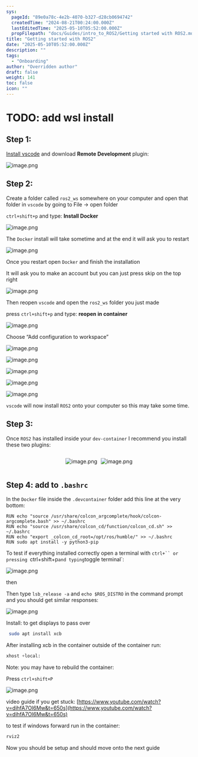 ```yaml
---
sys:
  pageId: "89e0a78c-4e2b-4070-b327-d28cb0694742"
  createdTime: "2024-08-21T00:24:00.000Z"
  lastEditedTime: "2025-05-10T05:52:00.000Z"
  propFilepath: "docs/Guides/intro_to_ROS2/Getting started with ROS2.md"
title: "Getting started with ROS2"
date: "2025-05-10T05:52:00.000Z"
description: ""
tags:
  - "Onboarding"
author: "Overridden author"
draft: false
weight: 141
toc: false
icon: ""
---
```


# TODO: add wsl install

## Step 1:

[Install vscode](https://code.visualstudio.com/download) and download **Remote Development** plugin:

![image.png](https://prod-files-secure.s3.us-west-2.amazonaws.com/d518164a-d88e-44d1-a4ee-3adb3bd8bce0/efb52993-1881-4a40-b95e-6f020334f022/image.png?X-Amz-Algorithm=AWS4-HMAC-SHA256&X-Amz-Content-Sha256=UNSIGNED-PAYLOAD&X-Amz-Credential=ASIAZI2LB4667MVYUJ7Z%2F20250706%2Fus-west-2%2Fs3%2Faws4_request&X-Amz-Date=20250706T230830Z&X-Amz-Expires=3600&X-Amz-Security-Token=IQoJb3JpZ2luX2VjEFsaCXVzLXdlc3QtMiJHMEUCIQCbV6yxnXnVx4%2BkCpkQuza7T8VRvWcbAZEtpCdS0RxqxgIgJZZmDpnXpWiFA8pPaLh%2FffmhSZmMgnQMZVAsKEGWH70q%2FwMIYxAAGgw2Mzc0MjMxODM4MDUiDMKVwxiOPG40LFGnrCrcA10OgFOaqG5oX2yqemTRtmq%2FW7AzsSxhkpROvndv28pHuePK%2BS5BOPm%2Bs1wU7jIKCz3gMlFDHQJa9Nrhfj4mAyOVJpsd8%2Fm%2ByIhL8D0cjk2KDz%2F%2FclX0HQQ5YWMhG0iUrlCmwJA5O76yFxLvwD2WkegXddlnexzDFuEEgVbEdecfcVRY9qwuQdgnHuxuLdJx8EsOTfH0qunSxE7OsMOEhhiJLnUfaXfh37aK3oLk1%2FJbs1zwrKmndvbiNmbZ3qAvj8FYKhHUxk2sMkz6cbMT3ClXPH9OpM8VFK6VrXPCb2sboVzjEXwBtFIznfdNatk78OlC6In%2Byv0dvUE06BM0xbljAJJY%2FSBvNrSl8uZ1bzeMtrryB%2B8syQLWcjnVPAYH0ZAWi0aQGgqGfY1nXsJCMCbsA0izHJVSc%2FWUVxYRW8pTJzfTyT0pKglVA4V05ZXyzi97S%2B6Du1UE23wShekv0YFnVUxma9tZqFAeZqsIMxXSOvo2P0cYGFfg3zGNCAKt2ItVoFoss4w7XNwaInFG%2B%2Bsr6lXUiIwRuZGjqsGOwudmShp0bAyXbYPlKPLwDk2ijC3q6z0gBqpSWze4F%2B2E76StBTgRojZrItzPfGKOi6YBY%2FjN2GVjhz%2FuM079MLD9qsMGOqUBDeOLO1ZJIEAU28JwCshnRDyk85shB9TZWF%2Fn2rutWi3%2BSmdQ0yn3D%2B%2Ft24VvcyzunE7TlsKQSdSljNcnMyRCJ%2FaN0AcfHA8LEbzuEG%2FAMT77PrYkMKJdzLMxC%2BDbctPdOQPQ7mdzuAPgtBB9L%2Fk%2BvfKykVeyIOBguieCz6f9QoSGyIlF%2FakucIFlDT4YpFyOHBJ65mZtfsFTTufW2ZcOUpPdJWWC&X-Amz-Signature=b6c08dfeb08f9e0a7cbd5fb07fcaadf8eb764d328e292cf0f20e40b35ae1fa5e&X-Amz-SignedHeaders=host&x-amz-checksum-mode=ENABLED&x-id=GetObject)

## Step 2:

Create a folder called `ros2_ws` somewhere on your computer and open that folder in `vscode` by going to File → open folder 

`ctrl+shift+p` and type: **Install Docker**

![image.png](https://prod-files-secure.s3.us-west-2.amazonaws.com/d518164a-d88e-44d1-a4ee-3adb3bd8bce0/2269dc0e-1cd5-47ff-bceb-c04ad9b2eab0/image.png?X-Amz-Algorithm=AWS4-HMAC-SHA256&X-Amz-Content-Sha256=UNSIGNED-PAYLOAD&X-Amz-Credential=ASIAZI2LB4667MVYUJ7Z%2F20250706%2Fus-west-2%2Fs3%2Faws4_request&X-Amz-Date=20250706T230830Z&X-Amz-Expires=3600&X-Amz-Security-Token=IQoJb3JpZ2luX2VjEFsaCXVzLXdlc3QtMiJHMEUCIQCbV6yxnXnVx4%2BkCpkQuza7T8VRvWcbAZEtpCdS0RxqxgIgJZZmDpnXpWiFA8pPaLh%2FffmhSZmMgnQMZVAsKEGWH70q%2FwMIYxAAGgw2Mzc0MjMxODM4MDUiDMKVwxiOPG40LFGnrCrcA10OgFOaqG5oX2yqemTRtmq%2FW7AzsSxhkpROvndv28pHuePK%2BS5BOPm%2Bs1wU7jIKCz3gMlFDHQJa9Nrhfj4mAyOVJpsd8%2Fm%2ByIhL8D0cjk2KDz%2F%2FclX0HQQ5YWMhG0iUrlCmwJA5O76yFxLvwD2WkegXddlnexzDFuEEgVbEdecfcVRY9qwuQdgnHuxuLdJx8EsOTfH0qunSxE7OsMOEhhiJLnUfaXfh37aK3oLk1%2FJbs1zwrKmndvbiNmbZ3qAvj8FYKhHUxk2sMkz6cbMT3ClXPH9OpM8VFK6VrXPCb2sboVzjEXwBtFIznfdNatk78OlC6In%2Byv0dvUE06BM0xbljAJJY%2FSBvNrSl8uZ1bzeMtrryB%2B8syQLWcjnVPAYH0ZAWi0aQGgqGfY1nXsJCMCbsA0izHJVSc%2FWUVxYRW8pTJzfTyT0pKglVA4V05ZXyzi97S%2B6Du1UE23wShekv0YFnVUxma9tZqFAeZqsIMxXSOvo2P0cYGFfg3zGNCAKt2ItVoFoss4w7XNwaInFG%2B%2Bsr6lXUiIwRuZGjqsGOwudmShp0bAyXbYPlKPLwDk2ijC3q6z0gBqpSWze4F%2B2E76StBTgRojZrItzPfGKOi6YBY%2FjN2GVjhz%2FuM079MLD9qsMGOqUBDeOLO1ZJIEAU28JwCshnRDyk85shB9TZWF%2Fn2rutWi3%2BSmdQ0yn3D%2B%2Ft24VvcyzunE7TlsKQSdSljNcnMyRCJ%2FaN0AcfHA8LEbzuEG%2FAMT77PrYkMKJdzLMxC%2BDbctPdOQPQ7mdzuAPgtBB9L%2Fk%2BvfKykVeyIOBguieCz6f9QoSGyIlF%2FakucIFlDT4YpFyOHBJ65mZtfsFTTufW2ZcOUpPdJWWC&X-Amz-Signature=86667f90f28b5a6e625e042b5bbe40268498c9defe454916a7829d3579ee9065&X-Amz-SignedHeaders=host&x-amz-checksum-mode=ENABLED&x-id=GetObject)

The `Docker` install will take sometime and at the end it will ask you to restart

![image.png](https://prod-files-secure.s3.us-west-2.amazonaws.com/d518164a-d88e-44d1-a4ee-3adb3bd8bce0/ed233f78-be33-4b1f-b89c-9c346c0e961e/image.png?X-Amz-Algorithm=AWS4-HMAC-SHA256&X-Amz-Content-Sha256=UNSIGNED-PAYLOAD&X-Amz-Credential=ASIAZI2LB4667MVYUJ7Z%2F20250706%2Fus-west-2%2Fs3%2Faws4_request&X-Amz-Date=20250706T230830Z&X-Amz-Expires=3600&X-Amz-Security-Token=IQoJb3JpZ2luX2VjEFsaCXVzLXdlc3QtMiJHMEUCIQCbV6yxnXnVx4%2BkCpkQuza7T8VRvWcbAZEtpCdS0RxqxgIgJZZmDpnXpWiFA8pPaLh%2FffmhSZmMgnQMZVAsKEGWH70q%2FwMIYxAAGgw2Mzc0MjMxODM4MDUiDMKVwxiOPG40LFGnrCrcA10OgFOaqG5oX2yqemTRtmq%2FW7AzsSxhkpROvndv28pHuePK%2BS5BOPm%2Bs1wU7jIKCz3gMlFDHQJa9Nrhfj4mAyOVJpsd8%2Fm%2ByIhL8D0cjk2KDz%2F%2FclX0HQQ5YWMhG0iUrlCmwJA5O76yFxLvwD2WkegXddlnexzDFuEEgVbEdecfcVRY9qwuQdgnHuxuLdJx8EsOTfH0qunSxE7OsMOEhhiJLnUfaXfh37aK3oLk1%2FJbs1zwrKmndvbiNmbZ3qAvj8FYKhHUxk2sMkz6cbMT3ClXPH9OpM8VFK6VrXPCb2sboVzjEXwBtFIznfdNatk78OlC6In%2Byv0dvUE06BM0xbljAJJY%2FSBvNrSl8uZ1bzeMtrryB%2B8syQLWcjnVPAYH0ZAWi0aQGgqGfY1nXsJCMCbsA0izHJVSc%2FWUVxYRW8pTJzfTyT0pKglVA4V05ZXyzi97S%2B6Du1UE23wShekv0YFnVUxma9tZqFAeZqsIMxXSOvo2P0cYGFfg3zGNCAKt2ItVoFoss4w7XNwaInFG%2B%2Bsr6lXUiIwRuZGjqsGOwudmShp0bAyXbYPlKPLwDk2ijC3q6z0gBqpSWze4F%2B2E76StBTgRojZrItzPfGKOi6YBY%2FjN2GVjhz%2FuM079MLD9qsMGOqUBDeOLO1ZJIEAU28JwCshnRDyk85shB9TZWF%2Fn2rutWi3%2BSmdQ0yn3D%2B%2Ft24VvcyzunE7TlsKQSdSljNcnMyRCJ%2FaN0AcfHA8LEbzuEG%2FAMT77PrYkMKJdzLMxC%2BDbctPdOQPQ7mdzuAPgtBB9L%2Fk%2BvfKykVeyIOBguieCz6f9QoSGyIlF%2FakucIFlDT4YpFyOHBJ65mZtfsFTTufW2ZcOUpPdJWWC&X-Amz-Signature=f504753d8f854e2f82fe54c46a59b03209d2e5d3970bee0890e1a2c513efc71c&X-Amz-SignedHeaders=host&x-amz-checksum-mode=ENABLED&x-id=GetObject)

Once you restart open `Docker` and finish the installation

It will ask you to make an account but you can just press skip on the top right

![image.png](https://prod-files-secure.s3.us-west-2.amazonaws.com/d518164a-d88e-44d1-a4ee-3adb3bd8bce0/21010ad9-1659-4fd9-9f59-9932a09b2a3d/image.png?X-Amz-Algorithm=AWS4-HMAC-SHA256&X-Amz-Content-Sha256=UNSIGNED-PAYLOAD&X-Amz-Credential=ASIAZI2LB4667MVYUJ7Z%2F20250706%2Fus-west-2%2Fs3%2Faws4_request&X-Amz-Date=20250706T230830Z&X-Amz-Expires=3600&X-Amz-Security-Token=IQoJb3JpZ2luX2VjEFsaCXVzLXdlc3QtMiJHMEUCIQCbV6yxnXnVx4%2BkCpkQuza7T8VRvWcbAZEtpCdS0RxqxgIgJZZmDpnXpWiFA8pPaLh%2FffmhSZmMgnQMZVAsKEGWH70q%2FwMIYxAAGgw2Mzc0MjMxODM4MDUiDMKVwxiOPG40LFGnrCrcA10OgFOaqG5oX2yqemTRtmq%2FW7AzsSxhkpROvndv28pHuePK%2BS5BOPm%2Bs1wU7jIKCz3gMlFDHQJa9Nrhfj4mAyOVJpsd8%2Fm%2ByIhL8D0cjk2KDz%2F%2FclX0HQQ5YWMhG0iUrlCmwJA5O76yFxLvwD2WkegXddlnexzDFuEEgVbEdecfcVRY9qwuQdgnHuxuLdJx8EsOTfH0qunSxE7OsMOEhhiJLnUfaXfh37aK3oLk1%2FJbs1zwrKmndvbiNmbZ3qAvj8FYKhHUxk2sMkz6cbMT3ClXPH9OpM8VFK6VrXPCb2sboVzjEXwBtFIznfdNatk78OlC6In%2Byv0dvUE06BM0xbljAJJY%2FSBvNrSl8uZ1bzeMtrryB%2B8syQLWcjnVPAYH0ZAWi0aQGgqGfY1nXsJCMCbsA0izHJVSc%2FWUVxYRW8pTJzfTyT0pKglVA4V05ZXyzi97S%2B6Du1UE23wShekv0YFnVUxma9tZqFAeZqsIMxXSOvo2P0cYGFfg3zGNCAKt2ItVoFoss4w7XNwaInFG%2B%2Bsr6lXUiIwRuZGjqsGOwudmShp0bAyXbYPlKPLwDk2ijC3q6z0gBqpSWze4F%2B2E76StBTgRojZrItzPfGKOi6YBY%2FjN2GVjhz%2FuM079MLD9qsMGOqUBDeOLO1ZJIEAU28JwCshnRDyk85shB9TZWF%2Fn2rutWi3%2BSmdQ0yn3D%2B%2Ft24VvcyzunE7TlsKQSdSljNcnMyRCJ%2FaN0AcfHA8LEbzuEG%2FAMT77PrYkMKJdzLMxC%2BDbctPdOQPQ7mdzuAPgtBB9L%2Fk%2BvfKykVeyIOBguieCz6f9QoSGyIlF%2FakucIFlDT4YpFyOHBJ65mZtfsFTTufW2ZcOUpPdJWWC&X-Amz-Signature=dc9dafb9670c28086fbc4219993c7e76aed3c38c12553f232459a4edf3a5b054&X-Amz-SignedHeaders=host&x-amz-checksum-mode=ENABLED&x-id=GetObject)

Then reopen `vscode` and open the `ros2_ws` folder you just made

press `ctrl+shift+p` and type: **reopen in container**

![image.png](https://prod-files-secure.s3.us-west-2.amazonaws.com/d518164a-d88e-44d1-a4ee-3adb3bd8bce0/4e93b8c2-41ad-488c-8095-c74205196118/image.png?X-Amz-Algorithm=AWS4-HMAC-SHA256&X-Amz-Content-Sha256=UNSIGNED-PAYLOAD&X-Amz-Credential=ASIAZI2LB4667MVYUJ7Z%2F20250706%2Fus-west-2%2Fs3%2Faws4_request&X-Amz-Date=20250706T230830Z&X-Amz-Expires=3600&X-Amz-Security-Token=IQoJb3JpZ2luX2VjEFsaCXVzLXdlc3QtMiJHMEUCIQCbV6yxnXnVx4%2BkCpkQuza7T8VRvWcbAZEtpCdS0RxqxgIgJZZmDpnXpWiFA8pPaLh%2FffmhSZmMgnQMZVAsKEGWH70q%2FwMIYxAAGgw2Mzc0MjMxODM4MDUiDMKVwxiOPG40LFGnrCrcA10OgFOaqG5oX2yqemTRtmq%2FW7AzsSxhkpROvndv28pHuePK%2BS5BOPm%2Bs1wU7jIKCz3gMlFDHQJa9Nrhfj4mAyOVJpsd8%2Fm%2ByIhL8D0cjk2KDz%2F%2FclX0HQQ5YWMhG0iUrlCmwJA5O76yFxLvwD2WkegXddlnexzDFuEEgVbEdecfcVRY9qwuQdgnHuxuLdJx8EsOTfH0qunSxE7OsMOEhhiJLnUfaXfh37aK3oLk1%2FJbs1zwrKmndvbiNmbZ3qAvj8FYKhHUxk2sMkz6cbMT3ClXPH9OpM8VFK6VrXPCb2sboVzjEXwBtFIznfdNatk78OlC6In%2Byv0dvUE06BM0xbljAJJY%2FSBvNrSl8uZ1bzeMtrryB%2B8syQLWcjnVPAYH0ZAWi0aQGgqGfY1nXsJCMCbsA0izHJVSc%2FWUVxYRW8pTJzfTyT0pKglVA4V05ZXyzi97S%2B6Du1UE23wShekv0YFnVUxma9tZqFAeZqsIMxXSOvo2P0cYGFfg3zGNCAKt2ItVoFoss4w7XNwaInFG%2B%2Bsr6lXUiIwRuZGjqsGOwudmShp0bAyXbYPlKPLwDk2ijC3q6z0gBqpSWze4F%2B2E76StBTgRojZrItzPfGKOi6YBY%2FjN2GVjhz%2FuM079MLD9qsMGOqUBDeOLO1ZJIEAU28JwCshnRDyk85shB9TZWF%2Fn2rutWi3%2BSmdQ0yn3D%2B%2Ft24VvcyzunE7TlsKQSdSljNcnMyRCJ%2FaN0AcfHA8LEbzuEG%2FAMT77PrYkMKJdzLMxC%2BDbctPdOQPQ7mdzuAPgtBB9L%2Fk%2BvfKykVeyIOBguieCz6f9QoSGyIlF%2FakucIFlDT4YpFyOHBJ65mZtfsFTTufW2ZcOUpPdJWWC&X-Amz-Signature=9fa7a7648c67bba0dbb8d6cdb8c72d481c9fa0d974dd5004ee08feb1f447f3b7&X-Amz-SignedHeaders=host&x-amz-checksum-mode=ENABLED&x-id=GetObject)

Choose “Add configuration to workspace”

![image.png](https://prod-files-secure.s3.us-west-2.amazonaws.com/d518164a-d88e-44d1-a4ee-3adb3bd8bce0/9560b282-5060-4989-ba37-97e7b2c22476/image.png?X-Amz-Algorithm=AWS4-HMAC-SHA256&X-Amz-Content-Sha256=UNSIGNED-PAYLOAD&X-Amz-Credential=ASIAZI2LB4667MVYUJ7Z%2F20250706%2Fus-west-2%2Fs3%2Faws4_request&X-Amz-Date=20250706T230830Z&X-Amz-Expires=3600&X-Amz-Security-Token=IQoJb3JpZ2luX2VjEFsaCXVzLXdlc3QtMiJHMEUCIQCbV6yxnXnVx4%2BkCpkQuza7T8VRvWcbAZEtpCdS0RxqxgIgJZZmDpnXpWiFA8pPaLh%2FffmhSZmMgnQMZVAsKEGWH70q%2FwMIYxAAGgw2Mzc0MjMxODM4MDUiDMKVwxiOPG40LFGnrCrcA10OgFOaqG5oX2yqemTRtmq%2FW7AzsSxhkpROvndv28pHuePK%2BS5BOPm%2Bs1wU7jIKCz3gMlFDHQJa9Nrhfj4mAyOVJpsd8%2Fm%2ByIhL8D0cjk2KDz%2F%2FclX0HQQ5YWMhG0iUrlCmwJA5O76yFxLvwD2WkegXddlnexzDFuEEgVbEdecfcVRY9qwuQdgnHuxuLdJx8EsOTfH0qunSxE7OsMOEhhiJLnUfaXfh37aK3oLk1%2FJbs1zwrKmndvbiNmbZ3qAvj8FYKhHUxk2sMkz6cbMT3ClXPH9OpM8VFK6VrXPCb2sboVzjEXwBtFIznfdNatk78OlC6In%2Byv0dvUE06BM0xbljAJJY%2FSBvNrSl8uZ1bzeMtrryB%2B8syQLWcjnVPAYH0ZAWi0aQGgqGfY1nXsJCMCbsA0izHJVSc%2FWUVxYRW8pTJzfTyT0pKglVA4V05ZXyzi97S%2B6Du1UE23wShekv0YFnVUxma9tZqFAeZqsIMxXSOvo2P0cYGFfg3zGNCAKt2ItVoFoss4w7XNwaInFG%2B%2Bsr6lXUiIwRuZGjqsGOwudmShp0bAyXbYPlKPLwDk2ijC3q6z0gBqpSWze4F%2B2E76StBTgRojZrItzPfGKOi6YBY%2FjN2GVjhz%2FuM079MLD9qsMGOqUBDeOLO1ZJIEAU28JwCshnRDyk85shB9TZWF%2Fn2rutWi3%2BSmdQ0yn3D%2B%2Ft24VvcyzunE7TlsKQSdSljNcnMyRCJ%2FaN0AcfHA8LEbzuEG%2FAMT77PrYkMKJdzLMxC%2BDbctPdOQPQ7mdzuAPgtBB9L%2Fk%2BvfKykVeyIOBguieCz6f9QoSGyIlF%2FakucIFlDT4YpFyOHBJ65mZtfsFTTufW2ZcOUpPdJWWC&X-Amz-Signature=82b43e15cf32579a24cff026a90cd247551ea36f5d04508afd25022173ad7330&X-Amz-SignedHeaders=host&x-amz-checksum-mode=ENABLED&x-id=GetObject)

![image.png](https://prod-files-secure.s3.us-west-2.amazonaws.com/d518164a-d88e-44d1-a4ee-3adb3bd8bce0/2ee63f81-886b-48e8-a553-dc6e5eac99e4/image.png?X-Amz-Algorithm=AWS4-HMAC-SHA256&X-Amz-Content-Sha256=UNSIGNED-PAYLOAD&X-Amz-Credential=ASIAZI2LB4667MVYUJ7Z%2F20250706%2Fus-west-2%2Fs3%2Faws4_request&X-Amz-Date=20250706T230830Z&X-Amz-Expires=3600&X-Amz-Security-Token=IQoJb3JpZ2luX2VjEFsaCXVzLXdlc3QtMiJHMEUCIQCbV6yxnXnVx4%2BkCpkQuza7T8VRvWcbAZEtpCdS0RxqxgIgJZZmDpnXpWiFA8pPaLh%2FffmhSZmMgnQMZVAsKEGWH70q%2FwMIYxAAGgw2Mzc0MjMxODM4MDUiDMKVwxiOPG40LFGnrCrcA10OgFOaqG5oX2yqemTRtmq%2FW7AzsSxhkpROvndv28pHuePK%2BS5BOPm%2Bs1wU7jIKCz3gMlFDHQJa9Nrhfj4mAyOVJpsd8%2Fm%2ByIhL8D0cjk2KDz%2F%2FclX0HQQ5YWMhG0iUrlCmwJA5O76yFxLvwD2WkegXddlnexzDFuEEgVbEdecfcVRY9qwuQdgnHuxuLdJx8EsOTfH0qunSxE7OsMOEhhiJLnUfaXfh37aK3oLk1%2FJbs1zwrKmndvbiNmbZ3qAvj8FYKhHUxk2sMkz6cbMT3ClXPH9OpM8VFK6VrXPCb2sboVzjEXwBtFIznfdNatk78OlC6In%2Byv0dvUE06BM0xbljAJJY%2FSBvNrSl8uZ1bzeMtrryB%2B8syQLWcjnVPAYH0ZAWi0aQGgqGfY1nXsJCMCbsA0izHJVSc%2FWUVxYRW8pTJzfTyT0pKglVA4V05ZXyzi97S%2B6Du1UE23wShekv0YFnVUxma9tZqFAeZqsIMxXSOvo2P0cYGFfg3zGNCAKt2ItVoFoss4w7XNwaInFG%2B%2Bsr6lXUiIwRuZGjqsGOwudmShp0bAyXbYPlKPLwDk2ijC3q6z0gBqpSWze4F%2B2E76StBTgRojZrItzPfGKOi6YBY%2FjN2GVjhz%2FuM079MLD9qsMGOqUBDeOLO1ZJIEAU28JwCshnRDyk85shB9TZWF%2Fn2rutWi3%2BSmdQ0yn3D%2B%2Ft24VvcyzunE7TlsKQSdSljNcnMyRCJ%2FaN0AcfHA8LEbzuEG%2FAMT77PrYkMKJdzLMxC%2BDbctPdOQPQ7mdzuAPgtBB9L%2Fk%2BvfKykVeyIOBguieCz6f9QoSGyIlF%2FakucIFlDT4YpFyOHBJ65mZtfsFTTufW2ZcOUpPdJWWC&X-Amz-Signature=3239f5527ad3d7e1536a05c832ce7fe7bb11db5f51e9e87431c61a381a5c65b7&X-Amz-SignedHeaders=host&x-amz-checksum-mode=ENABLED&x-id=GetObject)

![image.png](https://prod-files-secure.s3.us-west-2.amazonaws.com/d518164a-d88e-44d1-a4ee-3adb3bd8bce0/ae1580b2-b048-407e-aed9-b584224a7a04/image.png?X-Amz-Algorithm=AWS4-HMAC-SHA256&X-Amz-Content-Sha256=UNSIGNED-PAYLOAD&X-Amz-Credential=ASIAZI2LB4667MVYUJ7Z%2F20250706%2Fus-west-2%2Fs3%2Faws4_request&X-Amz-Date=20250706T230830Z&X-Amz-Expires=3600&X-Amz-Security-Token=IQoJb3JpZ2luX2VjEFsaCXVzLXdlc3QtMiJHMEUCIQCbV6yxnXnVx4%2BkCpkQuza7T8VRvWcbAZEtpCdS0RxqxgIgJZZmDpnXpWiFA8pPaLh%2FffmhSZmMgnQMZVAsKEGWH70q%2FwMIYxAAGgw2Mzc0MjMxODM4MDUiDMKVwxiOPG40LFGnrCrcA10OgFOaqG5oX2yqemTRtmq%2FW7AzsSxhkpROvndv28pHuePK%2BS5BOPm%2Bs1wU7jIKCz3gMlFDHQJa9Nrhfj4mAyOVJpsd8%2Fm%2ByIhL8D0cjk2KDz%2F%2FclX0HQQ5YWMhG0iUrlCmwJA5O76yFxLvwD2WkegXddlnexzDFuEEgVbEdecfcVRY9qwuQdgnHuxuLdJx8EsOTfH0qunSxE7OsMOEhhiJLnUfaXfh37aK3oLk1%2FJbs1zwrKmndvbiNmbZ3qAvj8FYKhHUxk2sMkz6cbMT3ClXPH9OpM8VFK6VrXPCb2sboVzjEXwBtFIznfdNatk78OlC6In%2Byv0dvUE06BM0xbljAJJY%2FSBvNrSl8uZ1bzeMtrryB%2B8syQLWcjnVPAYH0ZAWi0aQGgqGfY1nXsJCMCbsA0izHJVSc%2FWUVxYRW8pTJzfTyT0pKglVA4V05ZXyzi97S%2B6Du1UE23wShekv0YFnVUxma9tZqFAeZqsIMxXSOvo2P0cYGFfg3zGNCAKt2ItVoFoss4w7XNwaInFG%2B%2Bsr6lXUiIwRuZGjqsGOwudmShp0bAyXbYPlKPLwDk2ijC3q6z0gBqpSWze4F%2B2E76StBTgRojZrItzPfGKOi6YBY%2FjN2GVjhz%2FuM079MLD9qsMGOqUBDeOLO1ZJIEAU28JwCshnRDyk85shB9TZWF%2Fn2rutWi3%2BSmdQ0yn3D%2B%2Ft24VvcyzunE7TlsKQSdSljNcnMyRCJ%2FaN0AcfHA8LEbzuEG%2FAMT77PrYkMKJdzLMxC%2BDbctPdOQPQ7mdzuAPgtBB9L%2Fk%2BvfKykVeyIOBguieCz6f9QoSGyIlF%2FakucIFlDT4YpFyOHBJ65mZtfsFTTufW2ZcOUpPdJWWC&X-Amz-Signature=b7a74bc8f158fe8247bc5d8c202e7b490f97bdfd6f1f7d655083fc4c04aa425b&X-Amz-SignedHeaders=host&x-amz-checksum-mode=ENABLED&x-id=GetObject)

![image.png](https://prod-files-secure.s3.us-west-2.amazonaws.com/d518164a-d88e-44d1-a4ee-3adb3bd8bce0/53255b28-f75e-430f-b9e3-c0ac8577e42b/image.png?X-Amz-Algorithm=AWS4-HMAC-SHA256&X-Amz-Content-Sha256=UNSIGNED-PAYLOAD&X-Amz-Credential=ASIAZI2LB4667MVYUJ7Z%2F20250706%2Fus-west-2%2Fs3%2Faws4_request&X-Amz-Date=20250706T230830Z&X-Amz-Expires=3600&X-Amz-Security-Token=IQoJb3JpZ2luX2VjEFsaCXVzLXdlc3QtMiJHMEUCIQCbV6yxnXnVx4%2BkCpkQuza7T8VRvWcbAZEtpCdS0RxqxgIgJZZmDpnXpWiFA8pPaLh%2FffmhSZmMgnQMZVAsKEGWH70q%2FwMIYxAAGgw2Mzc0MjMxODM4MDUiDMKVwxiOPG40LFGnrCrcA10OgFOaqG5oX2yqemTRtmq%2FW7AzsSxhkpROvndv28pHuePK%2BS5BOPm%2Bs1wU7jIKCz3gMlFDHQJa9Nrhfj4mAyOVJpsd8%2Fm%2ByIhL8D0cjk2KDz%2F%2FclX0HQQ5YWMhG0iUrlCmwJA5O76yFxLvwD2WkegXddlnexzDFuEEgVbEdecfcVRY9qwuQdgnHuxuLdJx8EsOTfH0qunSxE7OsMOEhhiJLnUfaXfh37aK3oLk1%2FJbs1zwrKmndvbiNmbZ3qAvj8FYKhHUxk2sMkz6cbMT3ClXPH9OpM8VFK6VrXPCb2sboVzjEXwBtFIznfdNatk78OlC6In%2Byv0dvUE06BM0xbljAJJY%2FSBvNrSl8uZ1bzeMtrryB%2B8syQLWcjnVPAYH0ZAWi0aQGgqGfY1nXsJCMCbsA0izHJVSc%2FWUVxYRW8pTJzfTyT0pKglVA4V05ZXyzi97S%2B6Du1UE23wShekv0YFnVUxma9tZqFAeZqsIMxXSOvo2P0cYGFfg3zGNCAKt2ItVoFoss4w7XNwaInFG%2B%2Bsr6lXUiIwRuZGjqsGOwudmShp0bAyXbYPlKPLwDk2ijC3q6z0gBqpSWze4F%2B2E76StBTgRojZrItzPfGKOi6YBY%2FjN2GVjhz%2FuM079MLD9qsMGOqUBDeOLO1ZJIEAU28JwCshnRDyk85shB9TZWF%2Fn2rutWi3%2BSmdQ0yn3D%2B%2Ft24VvcyzunE7TlsKQSdSljNcnMyRCJ%2FaN0AcfHA8LEbzuEG%2FAMT77PrYkMKJdzLMxC%2BDbctPdOQPQ7mdzuAPgtBB9L%2Fk%2BvfKykVeyIOBguieCz6f9QoSGyIlF%2FakucIFlDT4YpFyOHBJ65mZtfsFTTufW2ZcOUpPdJWWC&X-Amz-Signature=81d9b1f166dabadfdab101a25c93240f785e6859d8cb1a287091b019f5a8aede&X-Amz-SignedHeaders=host&x-amz-checksum-mode=ENABLED&x-id=GetObject)

![image.png](https://prod-files-secure.s3.us-west-2.amazonaws.com/d518164a-d88e-44d1-a4ee-3adb3bd8bce0/7c562767-5af9-4ffb-97d1-327bcdf4ee00/image.png?X-Amz-Algorithm=AWS4-HMAC-SHA256&X-Amz-Content-Sha256=UNSIGNED-PAYLOAD&X-Amz-Credential=ASIAZI2LB4667MVYUJ7Z%2F20250706%2Fus-west-2%2Fs3%2Faws4_request&X-Amz-Date=20250706T230830Z&X-Amz-Expires=3600&X-Amz-Security-Token=IQoJb3JpZ2luX2VjEFsaCXVzLXdlc3QtMiJHMEUCIQCbV6yxnXnVx4%2BkCpkQuza7T8VRvWcbAZEtpCdS0RxqxgIgJZZmDpnXpWiFA8pPaLh%2FffmhSZmMgnQMZVAsKEGWH70q%2FwMIYxAAGgw2Mzc0MjMxODM4MDUiDMKVwxiOPG40LFGnrCrcA10OgFOaqG5oX2yqemTRtmq%2FW7AzsSxhkpROvndv28pHuePK%2BS5BOPm%2Bs1wU7jIKCz3gMlFDHQJa9Nrhfj4mAyOVJpsd8%2Fm%2ByIhL8D0cjk2KDz%2F%2FclX0HQQ5YWMhG0iUrlCmwJA5O76yFxLvwD2WkegXddlnexzDFuEEgVbEdecfcVRY9qwuQdgnHuxuLdJx8EsOTfH0qunSxE7OsMOEhhiJLnUfaXfh37aK3oLk1%2FJbs1zwrKmndvbiNmbZ3qAvj8FYKhHUxk2sMkz6cbMT3ClXPH9OpM8VFK6VrXPCb2sboVzjEXwBtFIznfdNatk78OlC6In%2Byv0dvUE06BM0xbljAJJY%2FSBvNrSl8uZ1bzeMtrryB%2B8syQLWcjnVPAYH0ZAWi0aQGgqGfY1nXsJCMCbsA0izHJVSc%2FWUVxYRW8pTJzfTyT0pKglVA4V05ZXyzi97S%2B6Du1UE23wShekv0YFnVUxma9tZqFAeZqsIMxXSOvo2P0cYGFfg3zGNCAKt2ItVoFoss4w7XNwaInFG%2B%2Bsr6lXUiIwRuZGjqsGOwudmShp0bAyXbYPlKPLwDk2ijC3q6z0gBqpSWze4F%2B2E76StBTgRojZrItzPfGKOi6YBY%2FjN2GVjhz%2FuM079MLD9qsMGOqUBDeOLO1ZJIEAU28JwCshnRDyk85shB9TZWF%2Fn2rutWi3%2BSmdQ0yn3D%2B%2Ft24VvcyzunE7TlsKQSdSljNcnMyRCJ%2FaN0AcfHA8LEbzuEG%2FAMT77PrYkMKJdzLMxC%2BDbctPdOQPQ7mdzuAPgtBB9L%2Fk%2BvfKykVeyIOBguieCz6f9QoSGyIlF%2FakucIFlDT4YpFyOHBJ65mZtfsFTTufW2ZcOUpPdJWWC&X-Amz-Signature=d86fc168b56b26f8f088941dfb4f618304b438a9dc58bb8d98bcdb00587f4db0&X-Amz-SignedHeaders=host&x-amz-checksum-mode=ENABLED&x-id=GetObject)

`vscode` will now install `ROS2` onto your computer so this may take some time.

## Step 3:

Once `ROS2` has installed inside your `dev-container` I recommend you install these two plugins:

<div style="display: flex;flex-direction: row; column-gap:10px; max-width: 630px;justify-content: center;">
<div>

![image.png](https://prod-files-secure.s3.us-west-2.amazonaws.com/d518164a-d88e-44d1-a4ee-3adb3bd8bce0/3fc3d550-5a54-4ba1-ba6b-faa01cdb7369/image.png?X-Amz-Algorithm=AWS4-HMAC-SHA256&X-Amz-Content-Sha256=UNSIGNED-PAYLOAD&X-Amz-Credential=ASIAZI2LB466THIS4WZD%2F20250706%2Fus-west-2%2Fs3%2Faws4_request&X-Amz-Date=20250706T230831Z&X-Amz-Expires=3600&X-Amz-Security-Token=IQoJb3JpZ2luX2VjEFkaCXVzLXdlc3QtMiJGMEQCIFjIEKiP61qECS8xpy4aMLvQgVUTwzj66ZH963WO1sMoAiBAbvs1EVh3CuLLObWSWzFyHtLCAWNbtCP7be%2BCJ5gvKyr%2FAwhiEAAaDDYzNzQyMzE4MzgwNSIME2D5WyFNlANGruo5KtwDpBJzSCm%2F12U8v%2BpKV%2Ba6q7AmoojN8LGJ%2Flp8BKO63M%2FHz5TXT4lv8dS746MMBNcRJdelQ%2Fm8dAEc9CNHPSjmO3a1oHCLOh19%2FxGA%2BvmwkXlFyU8b4zMQdEBmVaZEOpOYP6CNUxRN3w3s2%2BkX3cxG7xrz1ui7qb0fPlQkzsGtCGJ4NRvJkQaIMDudK004aFveIDTeNE4lON5JT4QatzldAm8LxVzbcX2lKI5GnRYq6kghaxcFEo3JDp7R8l4MZg92bz46SOeJ%2FyUE8BFsF2Pe%2FVg7tnnDdkfEJPCBA0zGTFCz7V8fyVGX5Y2Fs6AhHiVJED2lPcNkffB%2BWnpGAu1j%2BUKXBP7a4dFZXnfD%2F0wvq5Oib%2BEWkWKj7X8FeJHJj%2BNO5ShxdONL6RDNyNaqcxcEy3Me1Zt74MvzQzYYfxQ%2FK8l6EQbYPAK8w435uEAc8dsJtSnHZCrrrJt2yOV0iPFutke%2B9M%2FVJWj8Q0hnLiTR3KAFBPFNJfDn5h1UTjLisuc2xVnFMzIJTD0txBYwN%2FilavUW08FePb1exi%2FxtG3BvPtUUQJdVoD%2Fsk%2BI7FcR23OGLdZGLjQQdOxm2Iq%2FZky3FzaQmVIUkY2dKb3WbaoIx3iPvcPtw0mftvcVLOQwm96qwwY6pgGqilWmC9%2FmaCZc8deStjsM1fsu8zGzznNVEK9CpN9Q6sIlDKdvgyqkoM2XbHH7UO%2FToFnYHrBU8wQKh9%2FSJGLhBVR651CqD3w4ro3HS4mQnbi4bLn6tZuBRlRvSrGhn9%2BwaaN5bTYQItXWH29Cx22uuU4yBFKeD%2FOuYQXVK3jtx3rtILLK1pXvT9sh%2FzsDIUXZnbOG%2FWxQIiR0VPq8C%2FM5IFKTi081&X-Amz-Signature=83a4031a5aa7ecd316b794d955151901a648f23fcf7253751e22acf5a4b93ba6&X-Amz-SignedHeaders=host&x-amz-checksum-mode=ENABLED&x-id=GetObject)

</div>
<div>

![image.png](https://prod-files-secure.s3.us-west-2.amazonaws.com/d518164a-d88e-44d1-a4ee-3adb3bd8bce0/d994cc66-13c2-4093-a5a3-f84cf4601a82/image.png?X-Amz-Algorithm=AWS4-HMAC-SHA256&X-Amz-Content-Sha256=UNSIGNED-PAYLOAD&X-Amz-Credential=ASIAZI2LB466WBHS5TAZ%2F20250706%2Fus-west-2%2Fs3%2Faws4_request&X-Amz-Date=20250706T230832Z&X-Amz-Expires=3600&X-Amz-Security-Token=IQoJb3JpZ2luX2VjEFoaCXVzLXdlc3QtMiJGMEQCIBRhDB%2BD%2BPT3SdjZLGbdYavp1Qju1zsbtxKq0B3lqhwtAiAP1h%2Fe9faSax5Q4AJ25pykODTSShJRGBlvzPXiFQTMdyr%2FAwhjEAAaDDYzNzQyMzE4MzgwNSIMi9JdJqn9%2BLoDEl8BKtwDC4UNmy8MNljUb321Cw5k%2FAAvqqr4IzJDJdMlO0o%2Bq7H%2FdJpFW5MDisTWe23TVAHnPuDMj0hlEb0SAkVg6aZuxYk1gsqwfQ%2FE2yXdF8oVP0E2jjlSXas%2F7vEC8Y5zip86fuHVBoHskR%2FgrwA%2FpM%2F%2FRrtZOc3JJCLVGdJHb4y0fS3YpYi9eiwQ5CwThKvbLgfeJDXzJ%2F5w4UlOFswEbgwhPwcwEFzy8igA3AetbTzodBYLNcH21182%2BiO50WDUOJcQc4MYJ9NE%2BuPQDs2f6iP%2FPFpcdOZDi6lRRnHWZsl7YsliAgPsMLPzk1Wo658E38J1QI95MP3tF5bI5veDM06XInOmVPX5S9uMRj1JeqfBpG2IQNJE0eo795hPqoiKOwkp4aPMNNCFhnKEzk%2Bj5jgplY22NNvZEnKUw1MvVIG5is32oXOmsuMEZMFQ7hoOGTqmyiwSydN8bMYbwgpI5STDpmSyI8HDD0icokDCkI38ClSNcuZDfgJMQYt%2FUI9XzgzljZAG0sI0QRMB%2Bw%2BN3ORkObE5joezuHlfmmG8p%2BE%2BTYe%2FS3ax%2BkUQ%2BWpg%2FobgsIyNHeo9Iq4MsH64E9wZWc%2FyctvbghdCa9awVV1cMjKpHVg2cwXyMq9DhTTMPTwwu%2BiqwwY6pgFSn8ojUkQO%2BwbZ2ZvflO3GqWrKsMxZ1Gk8bSJzK4ICrX30Pl77WSvXRpkufO5RArs%2B4WGPAsx%2Be%2B5nlH5BWRadlwsdb9bDAC5miMRGdS%2Fankqs6lLRNEh2LztvI6RwSo9QDKYpP448SFUJpZAIlvTF%2BUNhrVsOUa5wIHPQdrkyixwTT3rJf%2F7GSe6Gv8v7MjCuYpfg%2FGTYWNOemebJALqwVjcSYbYg&X-Amz-Signature=e1a19f10ff31232046390fa694bc32d5634b3499fd47434d746ba2ec57255f95&X-Amz-SignedHeaders=host&x-amz-checksum-mode=ENABLED&x-id=GetObject)

</div>
</div>

## Step 4: add to `.bashrc`

In the `Docker` file inside the `.devcontainer` folder add this line at the very bottom: 

```docker
RUN echo "source /usr/share/colcon_argcomplete/hook/colcon-argcomplete.bash" >> ~/.bashrc
RUN echo "source /usr/share/colcon_cd/function/colcon_cd.sh" >> ~/.bashrc
RUN echo "export _colcon_cd_root=/opt/ros/humble/" >> ~/.bashrc
RUN sudo apt install -y python3-pip 
```

To test if everything installed correctly open a terminal with `ctrl+`` or pressing `ctrl+shift+p` and typing `toggle terminal`:

![image.png](https://prod-files-secure.s3.us-west-2.amazonaws.com/d518164a-d88e-44d1-a4ee-3adb3bd8bce0/6a4943d8-b04e-4c02-9a58-775f3384d1a5/image.png?X-Amz-Algorithm=AWS4-HMAC-SHA256&X-Amz-Content-Sha256=UNSIGNED-PAYLOAD&X-Amz-Credential=ASIAZI2LB4667MVYUJ7Z%2F20250706%2Fus-west-2%2Fs3%2Faws4_request&X-Amz-Date=20250706T230830Z&X-Amz-Expires=3600&X-Amz-Security-Token=IQoJb3JpZ2luX2VjEFsaCXVzLXdlc3QtMiJHMEUCIQCbV6yxnXnVx4%2BkCpkQuza7T8VRvWcbAZEtpCdS0RxqxgIgJZZmDpnXpWiFA8pPaLh%2FffmhSZmMgnQMZVAsKEGWH70q%2FwMIYxAAGgw2Mzc0MjMxODM4MDUiDMKVwxiOPG40LFGnrCrcA10OgFOaqG5oX2yqemTRtmq%2FW7AzsSxhkpROvndv28pHuePK%2BS5BOPm%2Bs1wU7jIKCz3gMlFDHQJa9Nrhfj4mAyOVJpsd8%2Fm%2ByIhL8D0cjk2KDz%2F%2FclX0HQQ5YWMhG0iUrlCmwJA5O76yFxLvwD2WkegXddlnexzDFuEEgVbEdecfcVRY9qwuQdgnHuxuLdJx8EsOTfH0qunSxE7OsMOEhhiJLnUfaXfh37aK3oLk1%2FJbs1zwrKmndvbiNmbZ3qAvj8FYKhHUxk2sMkz6cbMT3ClXPH9OpM8VFK6VrXPCb2sboVzjEXwBtFIznfdNatk78OlC6In%2Byv0dvUE06BM0xbljAJJY%2FSBvNrSl8uZ1bzeMtrryB%2B8syQLWcjnVPAYH0ZAWi0aQGgqGfY1nXsJCMCbsA0izHJVSc%2FWUVxYRW8pTJzfTyT0pKglVA4V05ZXyzi97S%2B6Du1UE23wShekv0YFnVUxma9tZqFAeZqsIMxXSOvo2P0cYGFfg3zGNCAKt2ItVoFoss4w7XNwaInFG%2B%2Bsr6lXUiIwRuZGjqsGOwudmShp0bAyXbYPlKPLwDk2ijC3q6z0gBqpSWze4F%2B2E76StBTgRojZrItzPfGKOi6YBY%2FjN2GVjhz%2FuM079MLD9qsMGOqUBDeOLO1ZJIEAU28JwCshnRDyk85shB9TZWF%2Fn2rutWi3%2BSmdQ0yn3D%2B%2Ft24VvcyzunE7TlsKQSdSljNcnMyRCJ%2FaN0AcfHA8LEbzuEG%2FAMT77PrYkMKJdzLMxC%2BDbctPdOQPQ7mdzuAPgtBB9L%2Fk%2BvfKykVeyIOBguieCz6f9QoSGyIlF%2FakucIFlDT4YpFyOHBJ65mZtfsFTTufW2ZcOUpPdJWWC&X-Amz-Signature=c3dd8409b13944d66218b292b6ad6fcf3618518495e8b56d3e0a75749d51f1a3&X-Amz-SignedHeaders=host&x-amz-checksum-mode=ENABLED&x-id=GetObject)

then 

Then type `lsb_release -a` and `echo $ROS_DISTRO` in the command prompt and you should get similar responses:

![image.png](https://prod-files-secure.s3.us-west-2.amazonaws.com/d518164a-d88e-44d1-a4ee-3adb3bd8bce0/3e635dec-a805-4e85-8b9e-d000e5b71a4e/image.png?X-Amz-Algorithm=AWS4-HMAC-SHA256&X-Amz-Content-Sha256=UNSIGNED-PAYLOAD&X-Amz-Credential=ASIAZI2LB4667MVYUJ7Z%2F20250706%2Fus-west-2%2Fs3%2Faws4_request&X-Amz-Date=20250706T230830Z&X-Amz-Expires=3600&X-Amz-Security-Token=IQoJb3JpZ2luX2VjEFsaCXVzLXdlc3QtMiJHMEUCIQCbV6yxnXnVx4%2BkCpkQuza7T8VRvWcbAZEtpCdS0RxqxgIgJZZmDpnXpWiFA8pPaLh%2FffmhSZmMgnQMZVAsKEGWH70q%2FwMIYxAAGgw2Mzc0MjMxODM4MDUiDMKVwxiOPG40LFGnrCrcA10OgFOaqG5oX2yqemTRtmq%2FW7AzsSxhkpROvndv28pHuePK%2BS5BOPm%2Bs1wU7jIKCz3gMlFDHQJa9Nrhfj4mAyOVJpsd8%2Fm%2ByIhL8D0cjk2KDz%2F%2FclX0HQQ5YWMhG0iUrlCmwJA5O76yFxLvwD2WkegXddlnexzDFuEEgVbEdecfcVRY9qwuQdgnHuxuLdJx8EsOTfH0qunSxE7OsMOEhhiJLnUfaXfh37aK3oLk1%2FJbs1zwrKmndvbiNmbZ3qAvj8FYKhHUxk2sMkz6cbMT3ClXPH9OpM8VFK6VrXPCb2sboVzjEXwBtFIznfdNatk78OlC6In%2Byv0dvUE06BM0xbljAJJY%2FSBvNrSl8uZ1bzeMtrryB%2B8syQLWcjnVPAYH0ZAWi0aQGgqGfY1nXsJCMCbsA0izHJVSc%2FWUVxYRW8pTJzfTyT0pKglVA4V05ZXyzi97S%2B6Du1UE23wShekv0YFnVUxma9tZqFAeZqsIMxXSOvo2P0cYGFfg3zGNCAKt2ItVoFoss4w7XNwaInFG%2B%2Bsr6lXUiIwRuZGjqsGOwudmShp0bAyXbYPlKPLwDk2ijC3q6z0gBqpSWze4F%2B2E76StBTgRojZrItzPfGKOi6YBY%2FjN2GVjhz%2FuM079MLD9qsMGOqUBDeOLO1ZJIEAU28JwCshnRDyk85shB9TZWF%2Fn2rutWi3%2BSmdQ0yn3D%2B%2Ft24VvcyzunE7TlsKQSdSljNcnMyRCJ%2FaN0AcfHA8LEbzuEG%2FAMT77PrYkMKJdzLMxC%2BDbctPdOQPQ7mdzuAPgtBB9L%2Fk%2BvfKykVeyIOBguieCz6f9QoSGyIlF%2FakucIFlDT4YpFyOHBJ65mZtfsFTTufW2ZcOUpPdJWWC&X-Amz-Signature=4942943397b9cfdc174c17ba8d7c80476e664e1149ae6a20c8c9bcfdcb092c6d&X-Amz-SignedHeaders=host&x-amz-checksum-mode=ENABLED&x-id=GetObject)

Install:  to get displays to pass over

```bash
 sudo apt install xcb
```

After installing xcb in the container outside of the container run:

```python
xhost +local:
```

Note: you may have to rebuild the container:

Press `ctrl+shift+P`

![image.png](https://prod-files-secure.s3.us-west-2.amazonaws.com/d518164a-d88e-44d1-a4ee-3adb3bd8bce0/6c2be660-2618-4c38-9c26-53554f7a0b7b/image.png?X-Amz-Algorithm=AWS4-HMAC-SHA256&X-Amz-Content-Sha256=UNSIGNED-PAYLOAD&X-Amz-Credential=ASIAZI2LB4667MVYUJ7Z%2F20250706%2Fus-west-2%2Fs3%2Faws4_request&X-Amz-Date=20250706T230830Z&X-Amz-Expires=3600&X-Amz-Security-Token=IQoJb3JpZ2luX2VjEFsaCXVzLXdlc3QtMiJHMEUCIQCbV6yxnXnVx4%2BkCpkQuza7T8VRvWcbAZEtpCdS0RxqxgIgJZZmDpnXpWiFA8pPaLh%2FffmhSZmMgnQMZVAsKEGWH70q%2FwMIYxAAGgw2Mzc0MjMxODM4MDUiDMKVwxiOPG40LFGnrCrcA10OgFOaqG5oX2yqemTRtmq%2FW7AzsSxhkpROvndv28pHuePK%2BS5BOPm%2Bs1wU7jIKCz3gMlFDHQJa9Nrhfj4mAyOVJpsd8%2Fm%2ByIhL8D0cjk2KDz%2F%2FclX0HQQ5YWMhG0iUrlCmwJA5O76yFxLvwD2WkegXddlnexzDFuEEgVbEdecfcVRY9qwuQdgnHuxuLdJx8EsOTfH0qunSxE7OsMOEhhiJLnUfaXfh37aK3oLk1%2FJbs1zwrKmndvbiNmbZ3qAvj8FYKhHUxk2sMkz6cbMT3ClXPH9OpM8VFK6VrXPCb2sboVzjEXwBtFIznfdNatk78OlC6In%2Byv0dvUE06BM0xbljAJJY%2FSBvNrSl8uZ1bzeMtrryB%2B8syQLWcjnVPAYH0ZAWi0aQGgqGfY1nXsJCMCbsA0izHJVSc%2FWUVxYRW8pTJzfTyT0pKglVA4V05ZXyzi97S%2B6Du1UE23wShekv0YFnVUxma9tZqFAeZqsIMxXSOvo2P0cYGFfg3zGNCAKt2ItVoFoss4w7XNwaInFG%2B%2Bsr6lXUiIwRuZGjqsGOwudmShp0bAyXbYPlKPLwDk2ijC3q6z0gBqpSWze4F%2B2E76StBTgRojZrItzPfGKOi6YBY%2FjN2GVjhz%2FuM079MLD9qsMGOqUBDeOLO1ZJIEAU28JwCshnRDyk85shB9TZWF%2Fn2rutWi3%2BSmdQ0yn3D%2B%2Ft24VvcyzunE7TlsKQSdSljNcnMyRCJ%2FaN0AcfHA8LEbzuEG%2FAMT77PrYkMKJdzLMxC%2BDbctPdOQPQ7mdzuAPgtBB9L%2Fk%2BvfKykVeyIOBguieCz6f9QoSGyIlF%2FakucIFlDT4YpFyOHBJ65mZtfsFTTufW2ZcOUpPdJWWC&X-Amz-Signature=201bbfa14838a0ce4efe2eedf32201d7a7b428d9935339e7c4a34165b27658c6&X-Amz-SignedHeaders=host&x-amz-checksum-mode=ENABLED&x-id=GetObject)

video guide if you get stuck: [https://www.youtube.com/watch?v=dihfA7Ol6Mw&t=650s](https://www.youtube.com/watch?v=dihfA7Ol6Mw&t=650s)

to test if windows forward run in the container:

```bash
rviz2
```

Now you should be setup and should move onto the next guide 
